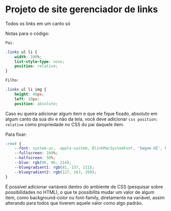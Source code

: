 # Projeto de site gerenciador de links
Todos os links em um canto só

Notas para o código: 
```css
Pai:

.links ul li {
    width: 100%;
    list-style-type: none;
    position: relative;
}

Filho:

.links ul li img {
    height: 40px;
    left: 10px;
    position: absolute;
```
Caso eu queira adicionar algum item e que ele fique fixado, absoluto em algum canto da sua div e não da tela, você deve adicionar ```css position: relative``` como propriedade no CSS do pai daquele item.

Para fixar: 

```css
:root {
    --font: system-ui, -apple-system, BlinkMacSystemFont, 'Segoe UI', Roboto, Oxygen, Ubuntu, Cantarell, 'Open Sans', 'Helvetica Neue', sans-serif;
    --fullscreen: 100%;
    --halfscreen: 50%;
    --blue: rgb(96, 96, 214);
    --bluegradient1: rgb(81, 137, 211);
    --bluegradient2: rgb(127, 163, 209);
}
```
É possível adicionar variáveis dentro do ambiente de CSS (pesquisar sobre possibilidades no HTML), o que te possibilita mudar um valor de algum item, como background-color ou font-family, diretamente na variável, assim alterando para todos que tiverem aquele valor como algo padrão.
